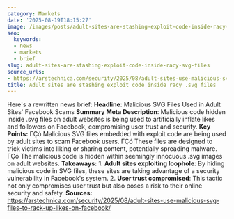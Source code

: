 ```yaml
---
category: Markets
date: '2025-08-19T18:15:27'
image: /images/posts/adult-sites-are-stashing-exploit-code-inside-racy-svg-files.jpg
seo:
  keywords:
  - news
  - markets
  - brief
slug: adult-sites-are-stashing-exploit-code-inside-racy-svg-files
source_urls:
- https://arstechnica.com/security/2025/08/adult-sites-use-malicious-svg-files-to-rack-up-likes-on-facebook/
title: Adult sites are stashing exploit code inside racy .svg files
---
```


Here's a rewritten news brief:  **Headline**: Malicious SVG Files Used in Adult Sites' Facebook Scams  **Summary Meta Description**: Malicious code hidden inside .svg files on adult websites is being used to artificially inflate likes and followers on Facebook, compromising user trust and security.  **Key Points:**  ΓÇó Malicious SVG files embedded with exploit code are being used by adult sites to scam Facebook users. ΓÇó These files are designed to trick victims into liking or sharing content, potentially spreading malware. ΓÇó The malicious code is hidden within seemingly innocuous .svg images on adult websites.  **Takeaways:**  1. **Adult sites exploiting loophole**: By hiding malicious code in SVG files, these sites are taking advantage of a security vulnerability in Facebook's system. 2. **User trust compromised**: This tactic not only compromises user trust but also poses a risk to their online security and safety.  **Sources:** https://arstechnica.com/security/2025/08/adult-sites-use-malicious-svg-files-to-rack-up-likes-on-facebook/